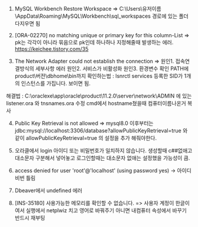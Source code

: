 1. MySQL Workbench Restore Workspace
=> C:\Users\유저이름\AppData\Roaming\MySQL\Workbench\sql_workspaces
경로에 있는 폴더 다지우면 됨

2. [ORA-02270] no matching unique or primary key for this column-List
=> pk는 각각이 아니라 묶음으로 pk인데 하나하나 지정해줄때 발생하는 에러.
https://keichee.tistory.com/35

3. The Network Adapter could not establish the connection
=> 원인1. 접속연결방식의 세부사항 에러
   원인2. 서비스가 비활성화
   원인3. 환경변수 확인
    PATH에 product\버전\dbhome\bin까지
확인하는법 : lsnrctl services
등록한 SID가 1개의 인스턴스를 가집니다. 보이면 됨.

해결법 : C:\oraclexe\app\oracle\product\11.2.0\server\network\ADMIN
에 있는 listener.ora 와 tnsnames.ora 수정
cmd에서 hostname쳤을때 컴퓨터이름나온거 복사


4. Public Key Retrieval is not allowed
=>  mysql8.0 이후부터는 jdbc:mysql://localhost:3306/database?allowPublicKeyRetrieval=true 와 같이 allowPublicKeyRetrieval=true 의 설정을 추가 해줘야한다.

5. 오라클에서 login 아이디 또는 비밀번호가 일치하지 않습니다.
생성할때 c##없애고 대소문자 구분해서 넣어놓고
로그인할때는 대소문자 없애는 설정했을 가능성이 큼.

6. access denied for user 'root'@'localhost' (using password yes)
-> 아이디 비번 틀림

7. Dbeaver에서 undefined 에러
8. [INS-35180] 사용가능한 메모리를 확인할 수 없습니다.
=> 사용자 계정이 한글이여서
실행에서 netplwiz 치고 영어로 바꿔주기
아니면 내컴퓨터 속성에서 바꾸기
반드시 재부팅